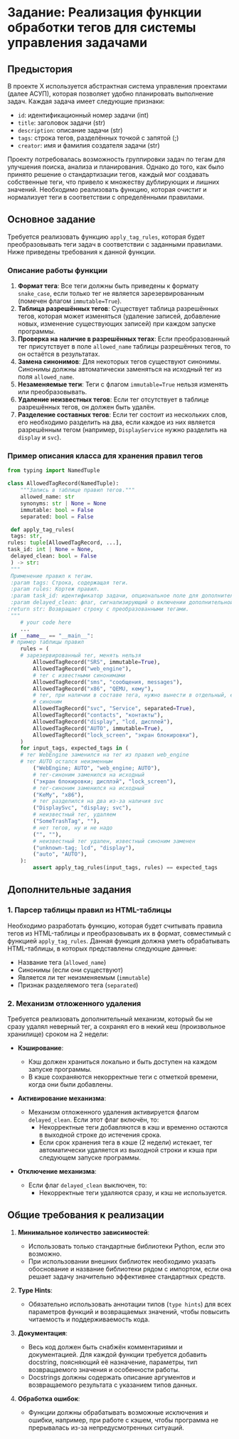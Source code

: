 # Задание: Реализация функции обработки тегов для системы управления задачами

## Предыстория

В проекте X используется абстрактная система управления проектами (далее АСУП), которая позволяет удобно планировать выполнение задач. Каждая задача имеет следующие признаки:
- `id`: идентификационный номер задачи (int)
- `title`: заголовок задачи (str)
- `description`: описание задачи (str)
- `tags`: строка тегов, разделённых точкой с запятой (;)
- `creator`: имя и фамилия создателя задачи (str)

Проекту потребовалась возможность группировки задач по тегам для улучшения поиска, анализа и планирования. Однако до того, как было принято решение о стандартизации тегов, каждый мог создавать собственные теги, что привело к множеству дублирующих и лишних значений. Необходимо реализовать функцию, которая очистит и нормализует теги в соответствии с определёнными правилами.

## Основное задание

Требуется реализовать функцию `apply_tag_rules`, которая будет преобразовывать теги задач в соответствии с заданными правилами. Ниже приведены требования к данной функции.

### Описание работы функции

1. **Формат тега**: Все теги должны быть приведены к формату `snake_case`, если только тег не является зарезервированным (помечен флагом `immutable=True`).
2. **Таблица разрешённых тегов**: Существует таблица разрешённых тегов, которая может изменяться (удаление записей, добавление новых, изменение существующих записей) при каждом запуске программы.
3. **Проверка на наличие в разрешённых тегах**: Если преобразованный тег присутствует в поле `allowed_name` таблицы разрешённых тегов, то он остаётся в результатах.
4. **Замена синонимов**: Для некоторых тегов существуют синонимы. Синонимы должны автоматически заменяться на исходный тег из поля `allowed_name`.
5. **Незаменяемые теги**: Теги с флагом `immutable=True` нельзя изменять или преобразовывать.
6. **Удаление неизвестных тегов**: Если тег отсутствует в таблице разрешённых тегов, он должен быть удалён.
7. **Разделение составных тегов**: Если тег состоит из нескольких слов, его необходимо разделить на два, если каждое из них является разрешённым тегом (например, `DisplayService` нужно разделить на `display` и `svc`).

### Пример описания класса для хранения правил тегов
```python
from typing import NamedTuple

class AllowedTagRecord(NamedTuple):
    """Запись в таблице правил тегов."""
    allowed_name: str
    synonyms: str | None = None
    immutable: bool = False
    separated: bool = False

 def apply_tag_rules(
 tags: str, 
rules: tuple[AllowedTagRecord, ...], 
task_id: int | None = None,
 delayed_clean: bool = False
 ) -> str:
 """
 Применение правил к тегам.
 :param tags: Строка, содержащая теги.
 :param rules: Кортеж правил.
 :param task_id: идентификатор задачи, опциональное поле для дополнительного задания.
 :param delayed_clean: флаг, сигнализирующий о включении дополнительной функциональности - отложенного удаления неверных тегов.
:return str: Возвращает строку с преобразованными тегами.
 """
    # your code here
    ...
 if __name__ == "__main__":
 # пример таблицы правил
    rules = (
    # зарезервированный тег, менять нельзя
        AllowedTagRecord("SRS", immutable=True),
        AllowedTagRecord("web_engine"),
        # тег с известными синонимами
        AllowedTagRecord("sms", "сообщения, messages"),
        AllowedTagRecord("x86", "QEMU, кему"),
        # тег, при наличии в составе тега, нужно вынести в отдельный, есть
        # синоним
        AllowedTagRecord("svc", "Service", separated=True),
        AllowedTagRecord("contacts", "контакты"),
        AllowedTagRecord("display", "lcd, дисплей"),
        AllowedTagRecord("AUTO", immutable=True),
        AllowedTagRecord("lock_screen", "экран блокировки"),
    )
    for input_tags, expected_tags in (
    # тег WebEngine заменился на тег из правил web_engine
    # тег AUTO остался неизменным
        ("WebEngine; AUTO", "web_engine; AUTO"),
        # тег-синоним заменился на исходный
        ("экран блокировки; дисплэй", "lock_screen"),
        # тег-синоним заменился на исходный
        ("КеМу", "x86"),
        # тег разделился на два из-за наличия svc
        ("DisplaySvc", "display; svc"),
        # неизвестный тег, удаляем
        ("SomeTrashTag", ""),
        # нет тегов, ну и не надо
        ("", ""),
        # неизвестный тег удален, известный синоним заменен
        ("unknown-tag; lcd", "display"),
        ("auto", "AUTO"),
    ):
        assert apply_tag_rules(input_tags, rules) == expected_tags
```

## Дополнительные задания

### 1. Парсер таблицы правил из HTML-таблицы
Необходимо разработать функцию, которая будет считывать правила тегов из HTML-таблицы и преобразовывать их в формат, совместимый с функцией `apply_tag_rules`. Данная функция должна уметь обрабатывать HTML-таблицы, в которых представлены следующие данные:

- Название тега (`allowed_name`)
- Синонимы (если они существуют)
- Является ли тег неизменяемым (`immutable`)
- Признак разделяемого тега (`separated`)


### 2. Механизм отложенного удаления

 Требуется реализовать дополнительный механизм, который бы не сразу удалял неверный тег, а сохранял его в некий кеш (произвольное хранилище) сроком на 2 недели:

- **Кэширование**:
  - Кэш должен храниться локально и быть доступен на каждом запуске программы.
  - В кэше сохраняются некорректные теги с отметкой времени, когда они были добавлены.

- **Активирование механизма**:
  - Механизм отложенного удаления активируется флагом `delayed_clean`. Если этот флаг включён, то:
    - Некорректные теги добавляются в кэш и временно остаются в выходной строке до истечения срока.
    - Если срок хранения тега в кэше (2 недели) истекает, тег автоматически удаляется из выходной строки и кэша при следующем запуске программы.

- **Отключение механизма**:
  - Если флаг `delayed_clean` выключен, то:
    - Некорректные теги удаляются сразу, и кэш не используется.


## Общие требования к реализации

1. **Минимальное количество зависимостей**: 
   - Использовать только стандартные библиотеки Python, если это возможно.
   - При использовании внешних библиотек необходимо указать обоснование и название библиотеки рядом с импортом, если она решает задачу значительно эффективнее стандартных средств.

2. **Type Hints**:
   - Обязательно использовать аннотации типов (`type hints`) для всех параметров функций и возвращаемых значений, чтобы повысить читаемость и поддерживаемость кода.

3. **Документация**:
   - Весь код должен быть снабжён комментариями и документацией. Для каждой функции требуется добавить docstring, поясняющий её назначение, параметры, тип возвращаемого значения и особенности работы.
   - Docstrings должны содержать описание аргументов и возвращаемого результата с указанием типов данных.

4. **Обработка ошибок**:
   - Функции должны обрабатывать возможные исключения и ошибки, например, при работе с кэшем, чтобы программа не прерывалась из-за непредусмотренных ситуаций.
